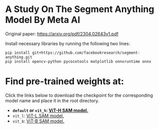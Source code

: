 # A Study On The Segment Anything Model By Meta AI

Original paper: https://arxiv.org/pdf/2304.02643v1.pdf

Install necessary libraries by running the following two lines:

```
pip install git+https://github.com/facebookresearch/segment-anything.git
pip install opencv-python pycocotools matplotlib onnxruntime onnx
```

# Find pre-trained weights at:

Click the links below to download the checkpoint for the corresponding model name and place it in the root directory.

* **`default` or `vit_h`: [ViT-H SAM model.](https://dl.fbaipublicfiles.com/segment_anything/sam_vit_h_4b8939.pth)**
* `vit_l`: [ViT-L SAM model.](https://dl.fbaipublicfiles.com/segment_anything/sam_vit_l_0b3195.pth)
* `vit_b`: [ViT-B SAM model.](https://dl.fbaipublicfiles.com/segment_anything/sam_vit_b_01ec64.pth)

